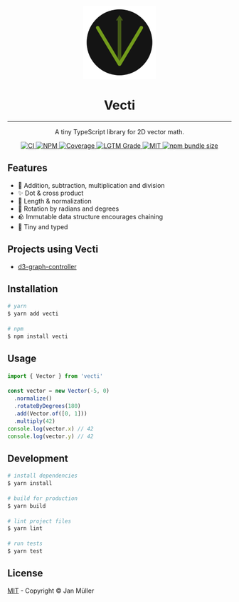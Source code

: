 <p align="center">
  <img src="docs/logo.svg" alt="Logo" width="164px" height="164px">
</p>

<h1 align="center">Vecti</h1>

<hr />

<p align="center">
    A tiny TypeScript library for 2D vector math.
</p>

<p align="center">
  <a href="https://github.com/DerYeger/vecti/actions/workflows/ci.yml">
    <img alt="CI" src="https://img.shields.io/github/workflow/status/DerYeger/vecti/CI?label=ci&logo=github&color=#4DC71F">
  </a>
  <a href="https://www.npmjs.com/package/vecti">
    <img alt="NPM" src="https://img.shields.io/npm/v/vecti?logo=npm">
  </a>
  <a href="https://codecov.io/gh/DerYeger/vecti">
    <img alt="Coverage" src="https://codecov.io/gh/DerYeger/vecti/branch/master/graph/badge.svg?token=p35W6u2noe">
  </a>
  <a href="https://lgtm.com/projects/g/DerYeger/vecti">
    <img alt="LGTM Grade" src="https://img.shields.io/lgtm/grade/javascript/github/DerYeger/vecti?logo=lgtm">
  </a>
  <a href="https://opensource.org/licenses/MIT">
    <img alt="MIT" src="https://img.shields.io/npm/l/vecti?color=%234DC71F">
  </a>
  <a href="https://bundlephobia.com/package/vecti">
    <img alt="npm bundle size" src="https://img.shields.io/bundlephobia/minzip/vecti">
  </a>
</p>

## Features

- 🧮 Addition, subtraction, multiplication and division
- ✨ Dot & cross product
- 📏 Length & normalization
- 📐 Rotation by radians and degrees
- 🪨 Immutable data structure encourages chaining
- 💾 Tiny and typed

## Projects using Vecti

- [d3-graph-controller](https://github.com/DerYeger/d3-graph-controller/blob/master/src/lib/paths.ts)

## Installation

```bash
# yarn
$ yarn add vecti

# npm
$ npm install vecti
```

## Usage

```typescript
import { Vector } from 'vecti'

const vector = new Vector(-5, 0)
  .normalize()
  .rotateByDegrees(180)
  .add(Vector.of([0, 1]))
  .multiply(42)
console.log(vector.x) // 42
console.log(vector.y) // 42
```

## Development

```bash
# install dependencies
$ yarn install

# build for production
$ yarn build

# lint project files
$ yarn lint

# run tests
$ yarn test
```

## License

[MIT](./LICENSE) - Copyright &copy; Jan Müller
